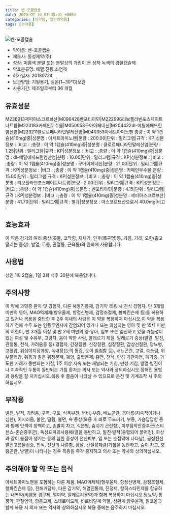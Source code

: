 ```yaml
---
title: 벤-포콜캡슐
date: 2023-07-10 01:38:01 +0800
categories: [의약품, 일반의약품]
tags: [의약품]
---
```

![벤-포콜캡슐](https://nedrug.mfds.go.kr/pbp/cmn/itemImageDownload/153676681538000024)

- 약이름: 벤-포콜캡슐
- 제조사: 동성제약(주)
- 성상: 미황색 분말 또는 분말상의 과립이 든 상하 녹색의 경질캡슐제
- 약효분류명: 해열.진통.소염제
- 허가일자: 20180724
- 보관방법: 기밀용기, 실온(1~30℃)보관
- 사용기간: 제조일로부터 36 개월
## 유효성분
M236913제피아스코르브산|M096428벤포티아민|M222996리보플라빈포스페이트나트륨|M223183카페인무수물|M050058구아이페네신|M204422dl-메틸에페드린염산염|M223211클로르페니라민말레산염|M040353아세트아미노펜
총량 : 이 약 1캡슐(410mg)중|성분명 : 아세트아미노펜|분량 : 200.00|단위 : 밀리그램|규격 : KP|성분정보 : |비고 : ;총량 : 이 약 1캡슐(410mg)중|성분명 : 클로르페니라민말레산염|분량 : 1.25|단위 : 밀리그램|규격 : KP|성분정보 : |비고 : ;총량 : 이 약 1캡슐(410mg)중|성분명 : dl-메틸에페드린염산염|분량 : 10.00|단위 : 밀리그램|규격 : KP|성분정보 : |비고 : ;총량 : 이 약 1캡슐(410mg)중|성분명 : 구아이페네신|분량 : 21.00|단위 : 밀리그램|규격 : KP|성분정보 : |비고 : ;총량 : 이 약 1캡슐(410mg)중|성분명 : 카페인무수물|분량 : 15.00|단위 : 밀리그램|규격 : KP|성분정보 : |비고 : ;총량 : 이 약 1캡슐(410mg)중|성분명 : 리보플라빈포스페이트나트륨|분량 : 2.00|단위 : 밀리그램|규격 : KP|성분정보 : |비고 : ;총량 : 이 약 1캡슐(410mg)중|성분명 : 벤포티아민|분량 : 4.15|단위 : 밀리그램|규격 : KP|성분정보 : |비고 : ;총량 : 이 약 1캡슐(410mg)중|성분명 : 제피아스코르브산|분량 : 41.70|단위 : 밀리그램|규격 : 별규|성분정보 : 아스코르브산으로서 40.0mg|비고 :
## 효능효과
이 약은 감기의 여러 증상(콧물, 코막힘, 재채기, 인후(목구멍)통, 기침, 가래, 오한(춥고 떨리는 증상), 발열, 두통, 관절통, 근육통)의 완화에 사용합니다.
## 사용법
성인 1회 2캡슐, 1일 3회 식후 30분에 복용합니다.
## 주의사항
이 약에 과민증 환자 및 경험자, 다른 해열진통제, 감기약 복용 시 천식 경험자, 만 3개월 미만의 영아, MAO억제제(항우울제, 항정신병제, 감정조절제, 항파킨슨제 등)를 복용하고 있거나 복용을 중단한 후 2주 이내의 사람은 이 약을 복용하지 마십시오.이 약을 복용하기 전에 수두 또는 인플루엔자에 감염되어 있거나 또는 의심되는 영아 및 만 15세 미만의 어린이, 만 3개월 이상 및 만 2세 미만의 영‧유아, 임부 또는 임신하고 있을 가능성이 있는 여성 및 수유부, 고령자, 몸이 약한 사람, 알레르기 체질, 알레르기 증상(발열, 발진, 관절통, 천식, 가려움증 등) 경험자, 간장질환, 신장질환, 심장질환, 갑상선질환, 당뇨병, 고혈압, 위십이지장궤양, 녹내장(눈의 통증, 눈이 침침함 등), 배뇨곤란, 고열, 속쓰림, 위부불쾌감, 위통과 같은 위장문제, 궤양, 출혈문제, 흡연, 천식, 만성 기관지염, 폐기종, 과도한 가래가 동반되는 기침, 1주 이상 지속 또는 재발되는 기침, 만성 기침, 발열·발진이나 지속적인 두통이 동반되는 기침 환자는 의사 또는 약사와 상의하십시오.정해진 용법과 용량을 잘 지키십시오.복용 후 졸음이 나타날 수 있으므로 운전 및 기계조작 시 주의하십시오.
## 부작용
발진, 발적, 가려움, 구역, 구토, 식욕부진, 변비, 부종, 배뇨곤란, 목마름(지속적이거나 심한), 어지러움, 불안, 떨림, 불면, 쇽 증상(복용 후 바로 두드러기, 부종, 가슴답답함 등과 함께 안색이 창백하고, 손발이 차고, 식은땀, 숨쉬기 곤란함), 피부점막안증후군(스티븐스-존슨증후군), 독성표피괴사용해(열을 동반하고, 발진·발적(충혈되어 붉어짐), 화상과 같이 물집이 생기는 등의 심한 증상이 전신피부, 입 또는 눈점막에 나타남), 급성전신발진고름물집증, 천식, 전신의 나른함, 황달, 간질성폐렴(기침을 동반하고, 숨이 차고, 호흡곤란, 발열)이 나타나는 경우 복용을 즉각 중지하고 의사 또는 약사와 상의하십시오.
## 주의해야 할 약 또는 음식
아세트아미노펜을 포함하는 다른 제품, MAO억제제(항우울제, 항정신병제, 감정조절제, 항파킨슨제 등), 진해거담제, 다른 감기약, 해열진통제, 진정제, 항히스타민제를 함유하는 내복약(비염용 경구제, 멀미약, 알레르기용약)과 함께 복용하지 마십시오.당뇨약, 통풍약, 관절염약, 항응고제, 스테로이드제, 바르비탈계 약물, 삼환계 항우울제, 알코올과 함께 복용 시 의사 또는 약사와 상의하십시오.복용 중에는 음주하지 마십시오.

